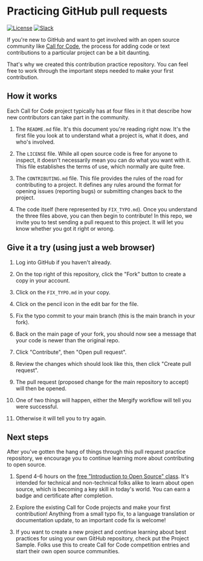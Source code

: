 # Practicing GitHub pull requests

[![License](https://img.shields.io/badge/License-Apache2-blue.svg)](https://www.apache.org/licenses/LICENSE-2.0) [![Slack](https://img.shields.io/static/v1?label=Community&message=%23open-source-general&color=blue)](https://callforcode.org/slack)

If you're new to GitHub and want to get involved with an open source community like [Call for Code](https://github.com/Call-for-Code/Project-Catalog), the process for adding code or text contributions to a particular project can be a bit daunting.

That's why we created this contribution practice repository. You can feel free to work through the important steps needed to make your first contribution.

## How it works

Each Call for Code project typically has at four files in it that describe how new contributors can take part in the community.

1. The `README.md` file. It's this document you're reading right now. It's the first file you look at to understand what a project is, what it does, and who's involved.

1. The `LICENSE` file. While all open source code is free for anyone to inspect, it doesn't necessarily mean you can do what you want with it. This file establishes the terms of use, which normally are quite free.

1. The `CONTRIBUTING.md` file. This file provides the rules of the road for contributing to a project. It defines any rules around the format for opening issues (reporting bugs) or submitting changes back to the project.

1. The code itself (here represented by `FIX_TYPO.md`). Once you understand the three files above, you can then begin to contribute! In this repo, we invite you to test sending a pull request to this project. It will let you know whether you got it right or wrong.

## Give it a try (using just a web browser)

1. Log into GitHub if you haven't already.

1. On the top right of this repository, click the "Fork" button to create a copy in your account.

1. Click on the `FIX_TYPO.md` in your copy.

1. Click on the pencil icon in the edit bar for the file.

1. Fix the typo commit to your main branch (this is the main branch in your fork).

1. Back on the main page of your fork, you should now see a message that your code is newer than the original repo.

1. Click "Contribute", then "Open pull request".

1. Review the changes which should look like this, then click "Create pull request".

1. The pull request (proposed change for the main repository to accept) will then be opened.

1. One of two things will happen, either the Mergify workflow will tell you were successful.

1. Otherwise it will tell you to try again.

## Next steps

After you've gotten the hang of things through this pull request practice repository, we encourage you to continue learning more about contributing to open source.

1. Spend 4-6 hours on the [free "Introduction to Open Source" class](https://cognitiveclass.ai/courses/introduction-to-open-source). It's intended for technical and non-technical folks alike to learn about open source, which is becoming a key skill in today's world. You can earn a badge and certificate after completion.

1. Explore the existing Call for Code projects and make your first contribution! Anything from a small typo fix, to a language translation or documentation update, to an important code fix is welcome!

1. If you want to create a new project and continue learning about best practices for using your own GitHub repository, check put the Project Sample. Folks use this to create Call for Code competition entries and start their own open source communities.
